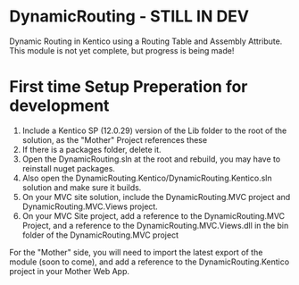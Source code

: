 # DynamicRouting - STILL IN DEV
Dynamic Routing in Kentico using a Routing Table and Assembly Attribute.  This module is not yet complete, but progress is being made!

# First time Setup Preperation for development

1. Include a Kentico SP (12.0.29) version of the Lib folder to the root of the solution, as the "Mother" Project references these
1. If there is a packages folder, delete it.
1. Open the DynamicRouting.sln at the root and rebuild, you may have to reinstall nuget packages.
1. Also open the DynamicRouting.Kentico/DynamicRouting.Kentico.sln solution and make sure it builds.
1. On your MVC site solution, include the DynamicRouting.MVC project and DynamicRouting.MVC.Views project.
1. On your MVC Site project, add a reference to the DynamicRouting.MVC Project, and a reference to the DynamicRouting.MVC.Views.dll in the bin folder of the DynamicRouting.MVC project

For the "Mother" side, you will need to import the latest export of the module (soon to come), and add a reference to the DynamicRouting.Kentico project in your Mother Web App.
